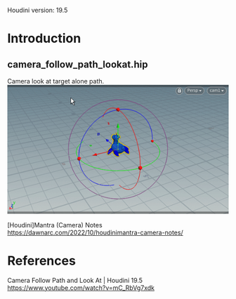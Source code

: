 Houdini version: 19.5

# Introduction

## camera_follow_path_lookat.hip

Camera look at target alone path.  
![screenshoots01](./screenshots/camera_follow_path_lookat.gif)

[Houdini]Mantra (Camera) Notes  
https://dawnarc.com/2022/10/houdinimantra-camera-notes/

# References

Camera Follow Path and Look At | Houdini 19.5  
https://www.youtube.com/watch?v=mC_RbVg7xdk